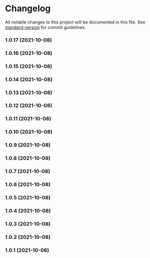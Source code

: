 # Changelog

All notable changes to this project will be documented in this file. See [standard-version](https://github.com/conventional-changelog/standard-version) for commit guidelines.

### 1.0.17 (2021-10-08)

### 1.0.16 (2021-10-08)

### 1.0.15 (2021-10-08)

### 1.0.14 (2021-10-08)

### 1.0.13 (2021-10-08)

### 1.0.12 (2021-10-08)

### 1.0.11 (2021-10-08)

### 1.0.10 (2021-10-08)

### 1.0.9 (2021-10-08)

### 1.0.8 (2021-10-08)

### 1.0.7 (2021-10-08)

### 1.0.6 (2021-10-08)

### 1.0.5 (2021-10-08)

### 1.0.4 (2021-10-08)

### 1.0.3 (2021-10-08)

### 1.0.2 (2021-10-08)

### 1.0.1 (2021-10-08)
